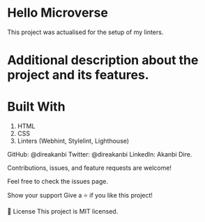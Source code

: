 # Hello Microverse
This project was actualised for the setup of my linters.

# Additional description about the project and its features.

# Built With
1. HTML
2. CSS
3. Linters (Webhint, Stylelint, Lighthouse)


GitHub: @direakanbi
Twitter: @direakanbi
LinkedIn: Akanbi Dire.

Contributions, issues, and feature requests are welcome!

Feel free to check the issues page.

Show your support
Give a ⭐️ if you like this project!

📝 License
This project is MIT licensed.